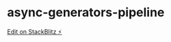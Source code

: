 # async-generators-pipeline

[Edit on StackBlitz ⚡️](https://stackblitz.com/edit/async-generators-pipeline)